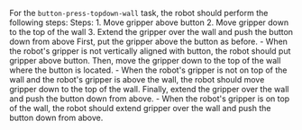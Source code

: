 For the `button-press-topdown-wall` task, the robot should perform the following steps:
    Steps:  1. Move gripper above button  2. Move gripper down to the top of the wall  3. Extend the gripper over the wall and push the button down from above
    First, put the gripper above the button as before.
    - When the robot's gripper is not vertically aligned with button, the robot should put gripper above button.
    Then, move the gripper down to the top of the wall where the button is located.
    - When the robot's gripper is not on top of the wall and the robot's gripper is above the wall, the robot should move gripper down to the top of the wall.
    Finally, extend the gripper over the wall and push the button down from above.
    - When the robot's gripper is on top of the wall, the robot should extend gripper over the wall and push the button down from above.